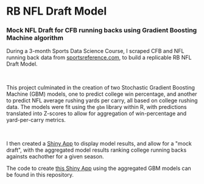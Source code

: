 # RB NFL Draft Model
### Mock NFL Draft for CFB running backs using Gradient Boosting Machine algorithm

During a 3-month Sports Data Science Course, I scraped CFB and 
NFL running back data from [sportsreference.com](https://www.sports-reference.com/), to build a replicable RB NFL Draft Model. 

<br>

This project culminated in the creation of two Stochastic Gradient Boosting Machine (GBM) models, one to predict college win percentage, and another to predict NFL average rushing yards per carry,
all based on college rushing data. The models were fit using the `gbm` library within R, with predictions translated into Z-scores to allow for aggregation of win-percentage and yard-per-carry metrics.

<br>

I then created a [Shiny App](twstats.shinyapps.io/RBDraftModel/) to display model results, and allow for a "mock draft", with the aggregated model results ranking college running backs againsts eachother for a given season. 

The code to create [this Shiny App](twstats.shinyapps.io/RBDraftModel/) using the aggregated GBM models can be found in this repository.


